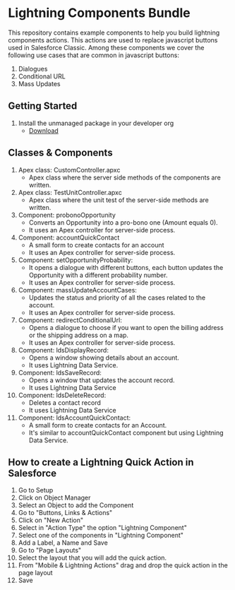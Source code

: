 # Lightning Components Bundle
This repository contains example components to help you build lightning components actions.
This actions are used to replace javascript buttons used in Salesforce Classic.
Among these components we cover the following use cases that are common in javascript buttons:
1. Dialogues
2. Conditional URL
3. Mass Updates

## Getting Started
1. Install the unmanaged package in your developer org
    * [Download](https://login.salesforce.com/packaging/installPackage.apexp?p0=04t1I000002vjCI)

## Classes & Components
1. Apex class: CustomController.apxc
    * Apex class where the server side methods of the components are written.
2. Apex class: TestUnitController.apxc
    * Apex class where the unit test of the server-side methods are written.
3. Component: probonoOpportunity
    * Converts an Opportunity into a pro-bono one (Amount equals 0).
    * It uses an Apex controller for server-side process.
4. Component: accountQuickContact
    * A small form to create contacts for an account
    * It uses an Apex controller for server-side process.
5. Component: setOpportunityProbability:
    * It opens a dialogue with different buttons, each button updates the Opportunity with a different probability number.
    * It uses an Apex controller for server-side process.
6. Component: massUpdateAccountCases:
    * Updates the status and priority of all the cases related to the account.
    * It uses an Apex controller for server-side process.
7. Component: redirectConditionalUrl:
    * Opens a dialogue to choose if you want to open the billing address or the shipping address on a map.
    * It uses an Apex controller for server-side process.
8. Component: ldsDisplayRecord:
    * Opens a window showing details about an account.
    * It uses Lightning Data Service.
9. Component: ldsSaveRecord:
    * Opens a window that updates the account record.
    * It uses Lightning Data Service
10. Component: ldsDeleteRecord:
    * Deletes a contact record
    * It uses Lightning Data Service
11. Component: ldsAccountQuickContact:
    * A small form to create contacts for an Account.
    * It's similar to accountQuickContact component but using Lightning Data Service.

## How to create a Lightning Quick Action in Salesforce
1. Go to Setup
2. Click on Object Manager
3. Select an Object to add the Component
4. Go to "Buttons, Links & Actions"
5. Click on "New Action"
6. Select in "Action Type" the option "Lightning Component"
7. Select one of the components in "Lightning Component"
8. Add a Label, a Name and Save
9. Go to "Page Layouts"
10. Select the layout that you will add the quick action.
11. From "Mobile & Lightning Actions" drag and drop the quick action in the page layout
12. Save
